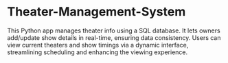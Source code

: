 # Theater-Management-System
This Python app manages theater info using a SQL database. It lets owners add/update show details in real-time, ensuring data consistency. Users can view current theaters and show timings via a dynamic interface, streamlining scheduling and enhancing the viewing experience.
